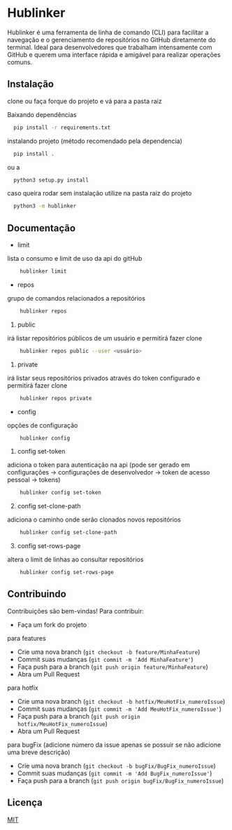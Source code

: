 
# Hublinker

Hublinker é uma ferramenta de linha de comando (CLI) para facilitar a navegação e o gerenciamento de repositórios no GitHub diretamente do terminal. Ideal para desenvolvedores que trabalham intensamente com GitHub e querem uma interface rápida e amigável para realizar operações comuns.


## Instalação
clone ou faça forque do projeto e vá para a pasta raiz

    
Baixando dependências
```bash
  pip install -r requirements.txt 
```

instalando projeto
(método recomendado pela dependencia)
```bash
  pip install .
```
ou a
```bash
  python3 setup.py install
```

caso queira rodar sem instalação utilize na pasta raiz do projeto
```bash
  python3 -m hublinker
```
## Documentação

- limit

lista o consumo e limit de uso da api do gitHub

```bash
    hublinker limit
```
- repos

grupo de comandos relacionados a repositórios

```bash
    hublinker repos
```

1) public

irá listar repositórios públicos de um usuário e permitirá fazer clone

```bash
    hublinker repos public --user <usuário>
```

1) private

irá listar seus repositórios privados através do token configurado e permitirá fazer clone

```bash
    hublinker repos private
```

- config

opções de configuração

```bash
    hublinker config
```

1) config set-token

adiciona o token para autenticação na api
(pode ser gerado em configurações -> configurações de desenvolvedor -> token de acesso pessoal -> tokens)

```bash
    hublinker config set-token
```

2) config set-clone-path

adiciona o caminho onde serão clonados novos repositórios

```bash
    hublinker config set-clone-path
```

3) config set-rows-page

altera o limit de linhas ao consultar repositórios

```bash
    hublinker config set-rows-page
```
## Contribuindo

Contribuições são bem-vindas! Para contribuir:
- Faça um fork do projeto

para features
- Crie uma nova branch (`git checkout -b feature/MinhaFeature`)
- Commit suas mudanças (`git commit -m 'Add MinhaFeature'`)
- Faça push para a branch (`git push origin feature/MinhaFeature`)
- Abra um Pull Request

para hotfix
- Crie uma nova branch (`git checkout -b hotfix/MeuHotFix_numeroIssue`)
- Commit suas mudanças (`git commit -m 'Add MeuHotFix_numeroIssue'`)
- Faça push para a branch (`git push origin hotfix/MeuHotFix_numeroIssue`)
- Abra um Pull Request

para bugFix
(adicione número da issue apenas se possuir se não adicione uma breve descrição)
- Crie uma nova branch (`git checkout -b bugFix/BugFix_numeroIssue`)
- Commit suas mudanças (`git commit -m 'Add BugFix_numeroIssue'`)
- Faça push para a branch (`git push origin bugFix/BugFix_numeroIssue`)

## Licença

[MIT](https://choosealicense.com/licenses/mit/)

